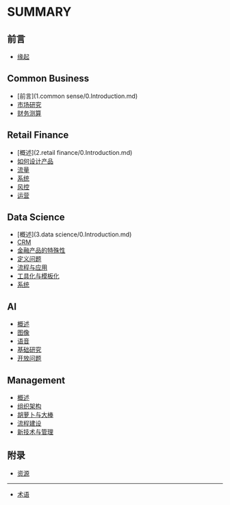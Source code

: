 # SUMMARY

## 前言

* [缘起](0.preface/preface.md)

## Common Business

* [前言](1.common sense/0.Introduction.md)
* [市场研究]()
* [财务测算]()

## Retail Finance

* [概述](2.retail finance/0.Introduction.md)
* [如何设计产品]()
* [流量]()
* [系统]()
* [风控]()
* [运营]()

## Data Science
* [概述](3.data science/0.Introduction.md)
* [CRM]()
* [金融产品的特殊性]()
* [定义问题]()
* [流程与应用]()
* [工具化与模板化]()
* [系统]()

## AI
* [概述](4.AI/0.Introduction.md)
* [图像]()
* [语音]()
* [基础研究]()
* [开放问题]()

## Management
* [概述](5.management/0.Introduction.md)
* [组织架构]()
* [胡萝卜与大棒]()
* [流程建设]()
* [新技术与管理]()


## 附录

* [资源](9.appendix/resources.md)

------

* [术语](GLOSSARY.md)
